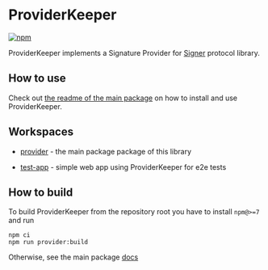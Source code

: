# ProviderKeeper

[![npm](https://img.shields.io/npm/v/@decentralchain/provider-cubensis?color=blue&label=%40decentralchain%2Fprovider-cubensis&logo=npm)](https://www.npmjs.com/package/@decentralchain/provider-cubensis)

ProviderKeeper implements a Signature Provider for [Signer](https://github.com/Decentral-America/signer) protocol library.

## How to use

Check out [the readme of the main package](provider) on how to install and use ProviderKeeper.

## Workspaces

- [provider](provider) - the main package package of this library

- [test-app](test-app) - simple web app using ProviderKeeper for e2e tests

## How to build

To build ProviderKeeper from the repository root you have to install `npm@>=7` and run

```
npm ci
npm run provider:build
```

Otherwise, see the main package [docs](provider/readme.md#how-to-build)
